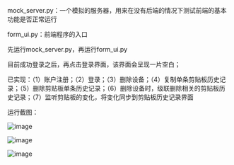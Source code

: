 mock_server.py：一个模拟的服务器，用来在没有后端的情况下测试前端的基本功能是否正常运行

form_ui.py：前端程序的入口

先运行mock_server.py，再运行form_ui.py

目前成功登录之后，再点击登录界面，该界面会呈现一片空白；

已实现：（1）账户注册；（2）登录；（3）删除设备；（4）复制单条剪贴板历史记录；（5）删除剪贴板单条历史记录；（6）删除设备时，级联删除相关的剪贴板历史记录；（7）监听剪贴板的变化，将变化同步到剪贴板历史记录界面

运行截图：

![image](https://github.com/user-attachments/assets/88663616-8b40-4da3-a429-a436daf3caaf)

![image](https://github.com/user-attachments/assets/721e8352-7f16-4ca4-896b-25d9f8a77021)

![image](https://github.com/user-attachments/assets/5384be89-0e3c-4b3c-96fe-8629d6caf0c1)

